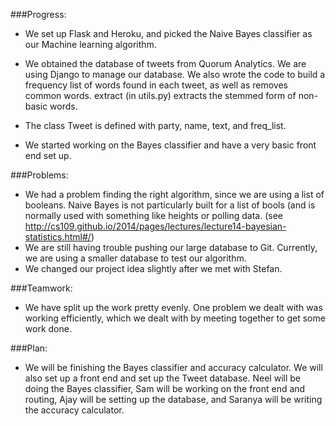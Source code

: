 ###Progress:

* We set up Flask and Heroku, and picked the Naive Bayes classifier as our Machine learning algorithm. 

* We obtained the database of tweets from Quorum Analytics. We are using Django to manage our database. We also wrote the code to build a frequency list of words found in each tweet, as well as removes common words. extract (in utils.py) extracts the stemmed form of non-basic words.

* The class Tweet is defined with party, name, text, and freq_list. 

* We started working on the Bayes classifier and have a very basic front end set up.

###Problems:

* We had a problem finding the right algorithm, since we are using a list of booleans. Naive Bayes is not particularly built for a list of bools (and is normally used with something like heights or polling data. (see http://cs109.github.io/2014/pages/lectures/lecture14-bayesian-statistics.html#/)
* We are still having trouble pushing our large database to Git. Currently, we are using a smaller database to test our algorithm.
* We changed our project idea slightly after we met with Stefan. 

###Teamwork:

* We have split up the work pretty evenly. One problem we dealt with was working efficiently, which we dealt with by meeting together to get some work done. 

###Plan:
    
* We will be finishing the Bayes classifier and accuracy calculator. We will also set up a front end and set up the Tweet database. Neel will be doing the Bayes classifier, Sam will be working on the front end and routing, Ajay will be setting up the database, and Saranya will be writing the accuracy calculator. 

